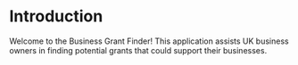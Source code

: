 # Introduction

Welcome to the Business Grant Finder! This application assists UK business owners in finding potential grants that could support their businesses.
